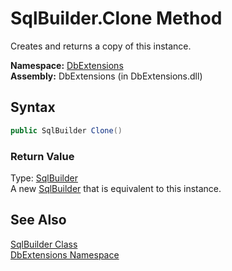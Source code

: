 SqlBuilder.Clone Method
=======================
Creates and returns a copy of this instance.

**Namespace:** [DbExtensions][1]  
**Assembly:** DbExtensions (in DbExtensions.dll)

Syntax
------

```csharp
public SqlBuilder Clone()
```

### Return Value
Type: [SqlBuilder][2]  
A new [SqlBuilder][2] that is equivalent to this instance.

See Also
--------
[SqlBuilder Class][2]  
[DbExtensions Namespace][1]  

[1]: ../README.md
[2]: README.md